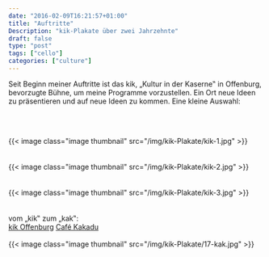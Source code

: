 ```yaml
---
date: "2016-02-09T16:21:57+01:00"
title: "Auftritte"
Description: "kik-Plakate über zwei Jahrzehnte"
draft: false
type: "post"
tags: ["cello"]
categories: ["culture"]
---
```


Seit Beginn meiner Auftritte ist das kik, „Kultur in der Kaserne‟ in Offenburg, bevorzugte Bühne, um meine Programme vorzustellen. Ein Ort neue Ideen zu präsentieren und auf neue Ideen zu kommen. Eine kleine Auswahl:

<br>
<br>

{{< image class="image thumbnail" src="/img/kik-Plakate/kik-1.jpg" >}}
<br>
<br>
<br>
{{< image class="image thumbnail" src="/img/kik-Plakate/kik-2.jpg" >}}
<br>
<br>
<br>
{{< image class="image thumbnail" src="/img/kik-Plakate/kik-3.jpg" >}}
<br>
<br>
<br>
vom „kik‟ zum „kak‟:  
<a href="http://kik-online.de/" style="text-decoration: underline;" target="_blank">kik Offenburg</a>
<a href="http://cafe-kakadu.de/" style="text-decoration: underline;" target="_blank">Café Kakadu</a>
<br>
<br>
{{< image class="image thumbnail" src="/img/kik-Plakate/17-kak.jpg" >}}

